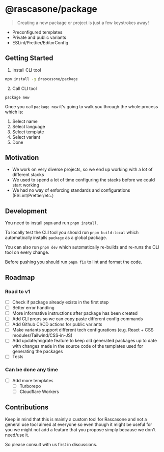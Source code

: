 # @rascasone/package

> Creating a new package or project is just a few keystrokes away!

- Preconfigured templates
- Private and public variants
- ESLint/Prettier/EditorConfig

## Getting Started

1. Install CLI tool

```bash
npm install -g @rascasone/package
```

2. Call CLI tool

```
package new
```

Once you call `package new` it's going to walk you through the whole process which is:

1. Select name
2. Select language
3. Select template
4. Select variant
5. Done

## Motivation

- We work on very diverse projects, so we end up working with a lot of different stacks
- We used to spend a lot of time configuring the stacks before we could start working
- We had no way of enforcing standards and configurations (ESLint/Prettier/etc.)

## Development

You need to install `pnpm` and run `pnpm install`.

To locally test the CLI tool you should run `pnpm build:local` which automatically installs `package` as a global package.

You can also run `pnpm dev` which automatically re-builds and re-runs the CLI tool on every change.

Before pushing you should run `pnpm fix` to lint and format the code.

## Roadmap

### Road to v1

- [ ] Check if package already exists in the first step
- [ ] Better error handling
- [ ] More informative instructions after package has been created
- [ ] Add CLI props so we can copy paste different config commands
- [ ] Add Github CI/CD actions for public variants
- [ ] Make variants support different tech configurations (e.g. React + CSS modules/Tailwind/CSS-in-JS)
- [ ] Add update/migrate feature to keep old generated packages up to date with changes made in the source code of the templates used for generating the packages
- [ ] Tests

### Can be done any time

- [ ] Add more templates
  - [ ] Turborepo
  - [ ] Cloudflare Workers

## Contributions

Keep in mind that this is mainly a custom tool for Rascasone and not a general use tool aimed at everyone so even though it might be useful for you we might not add a feature that you propose simply because we don't need/use it.

So please consult with us first in discussions.
